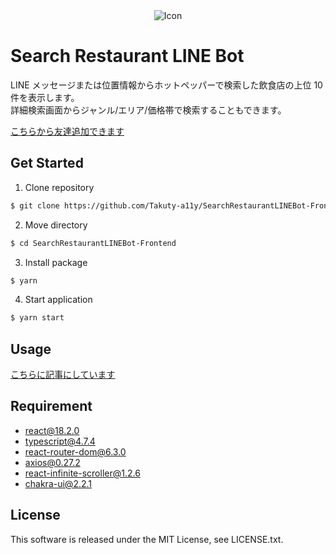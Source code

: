 <div align="center">
    <img src="https://user-images.githubusercontent.com/89084713/198834963-c79609f4-728a-4f62-b2b5-763f4abd5570.png" alt="Icon">
</div>

# Search Restaurant LINE Bot

LINE メッセージまたは位置情報からホットペッパーで検索した飲食店の上位 10
件を表示します。<br>
詳細検索画面からジャンル/エリア/価格帯で検索することもできます。

[こちらから友達追加できます](https://lin.ee/pISheJz)

## Get Started

1. Clone repository

```bash
$ git clone https://github.com/Takuty-a11y/SearchRestaurantLINEBot-Frontend.git
```

2. Move directory

```bash
$ cd SearchRestaurantLINEBot-Frontend
```

3. Install package

```bash
$ yarn
```

4. Start application

```bash
$ yarn start
```

## Usage

[こちらに記事にしています](https://zenn.dev/takuty)

## Requirement

- react@18.2.0
- typescript@4.7.4
- react-router-dom@6.3.0
- axios@0.27.2
- react-infinite-scroller@1.2.6
- chakra-ui@2.2.1

## License

This software is released under the MIT License, see LICENSE.txt.
